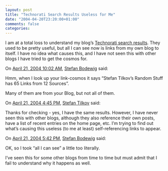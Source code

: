 ```yaml
---
layout: post
title: "Technorati Search Results Useless for Me"
date: "2004-04-20T23:20:00+01:00"
comments: false
categories: 
---
```


<p>I am at a total loss to understand my blog&#8217;s <a href="http://www.technorati.com/cosmos/search.html?rank=&amp;url=http%3A%2F%2Fwww.innoq.com%2Fblog%2Fst%2F">Technorati search results</a>. They used to be pretty useful, but all I can see now is links from my own blog to itself. I have no idea what causes this, and I have not seen this with other blogs I have tried to get the cosmos for.</p>

<section class="comments">

<div class="comment" id="comment-267">
On <a href="#comment-267" title="Permalink to this comment">April 21, 2004 10:02 AM</a>, <a href="http://stefanbodewig.blogger.de/" title="http://stefanbodewig.blogger.de/" rel="nofollow">Stefan Bodewig</a>
said:
<p>Hmm, when I look up your link-cosmos it says &#8220;Stefan Tilkov&#8217;s Random Stuff has 65 Links from 12 Sources&#8221;.</p>

<p>Many of them are from your Blog, but not all of them.</p>


<div class="comment" id="comment-268">
On <a href="#comment-268" title="Permalink to this comment">April 21, 2004  4:45 PM</a>, <a href="/en/staff/st/">Stefan Tilkov</a>
said:
<p>Thanks for checking - yes, I have the same results. However, I have never seen this with other blogs, although they also reference their own posts, have a list of recent entries on the home page, etc. I&#8217;m trying to find out what&#8217;s causing this useless (to me at least) self-referencing links to appear.</p>


<div class="comment" id="comment-269">
On <a href="#comment-269" title="Permalink to this comment">April 21, 2004  5:42 PM</a>, <a href="http://stefanbodewig.blogger.de/" title="http://stefanbodewig.blogger.de/" rel="nofollow">Stefan Bodewig</a>
said:
<p>OK, so I took &#8220;all I can see&#8221; a little too literally.</p>

<p>I&#8217;ve seen this for some other blogs from time to time but must admit that I fail to understand why it happens as well.</p>


</section>

